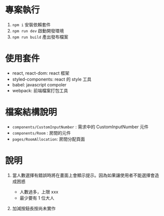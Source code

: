 # 專案執行

1. `npm i` 安裝依賴套件
2. `npm run dev` 啟動開發環境
3. `npm run build` 產出發布檔案

# 使用套件

- react, react-dom: react 框架
- styled-components: react 的 style 工具
- babel: javascript compoler
- webpack: 前端檔案打包工具

# 檔案結構說明

- `components/CustomInputNumber` : 需求中的 CustomInputNumber 元件
- `components/Room` : 房間的元件
- `pages/RoomAllocation`: 房間分配頁面

# 說明

1. 當人數選擇有錯誤時將在畫面上會顯示提示。因為如果讓使用者不能選擇會造成困惑

   - 人數過多，上限 xxx
   - 最少要有 1 位大人

2. 加減按鈕長按尚未實作
